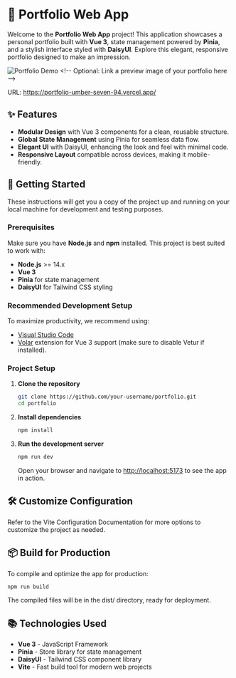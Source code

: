 # 🌟 Portfolio Web App

Welcome to the **Portfolio Web App** project! This application showcases a personal portfolio built with **Vue 3**, state management powered by **Pinia**, and a stylish interface styled with **DaisyUI**. Explore this elegant, responsive portfolio designed to make an impression.

![Portfolio Demo]([https://example.com/your-image-link.png](https://media.discordapp.net/attachments/935535352096124960/1305026964297486399/image.png?ex=67318892&is=67303712&hm=e0c770c1f2fa92e347fc2f83e2943f2d75d1530d21a655baf39445e095e7069c&=&format=webp&quality=lossless&width=1380&height=671)) <!-- Optional: Link a preview image of your portfolio here -->

URL: https://portfolio-umber-seven-94.vercel.app/

## ✨ Features

- **Modular Design** with Vue 3 components for a clean, reusable structure.
- **Global State Management** using Pinia for seamless data flow.
- **Elegant UI** with DaisyUI, enhancing the look and feel with minimal code.
- **Responsive Layout** compatible across devices, making it mobile-friendly.

## 🚀 Getting Started

These instructions will get you a copy of the project up and running on your local machine for development and testing purposes.

### Prerequisites

Make sure you have **Node.js** and **npm** installed. This project is best suited to work with:

- **Node.js** >= 14.x
- **Vue 3**
- **Pinia** for state management
- **DaisyUI** for Tailwind CSS styling

### Recommended Development Setup

To maximize productivity, we recommend using:

- [Visual Studio Code](https://code.visualstudio.com/)
- [Volar](https://marketplace.visualstudio.com/items?itemName=Vue.volar) extension for Vue 3 support (make sure to disable Vetur if installed).

### Project Setup

1. **Clone the repository**

   ```bash
   git clone https://github.com/your-username/portfolio.git
   cd portfolio
   ```

2. **Install dependencies**

   ```bash
   npm install
   ```

3. **Run the development server**

   ```bash
   npm run dev
   ```

   Open your browser and navigate to <http://localhost:5173> to see the app in action.

## 🛠 Customize Configuration

Refer to the Vite Configuration Documentation for more options to customize the project as needed.

## 📦 Build for Production

To compile and optimize the app for production:

```bash
npm run build
```

The compiled files will be in the dist/ directory, ready for deployment.

## 📚 Technologies Used

- **Vue 3** - JavaScript Framework
- **Pinia** - Store library for state management
- **DaisyUI** - Tailwind CSS component library
- **Vite** - Fast build tool for modern web projects

